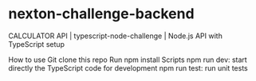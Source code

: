 # nexton-challenge-backend
CALCULATOR API | 
typescript-node-challenge | 
Node.js API with TypeScript setup

How to use
Git clone this repo
Run npm install
Scripts
npm run dev: start directly the TypeScript code for development
npm run test: run unit tests
